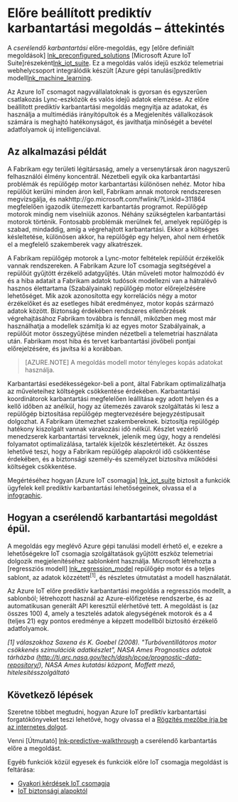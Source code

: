 <properties
 pageTitle="Prediktív karbantartási előre megoldás |} Microsoft Azure"
 description="Az Azure IoT előre prediktív karbantartási megoldás leírását."
 services=""
 suite="iot-suite"
 documentationCenter=""
 authors="stevehob"
 manager="timlt"
 editor=""/>

<tags
 ms.service="iot-suite"
 ms.devlang="na"
 ms.topic="get-started-article"
 ms.tgt_pltfrm="na"
 ms.workload="na"
 ms.date="08/17/2016"
 ms.author="araguila"/>

# <a name="predictive-maintenance-preconfigured-solution-overview"></a>Előre beállított prediktív karbantartási megoldás – áttekintés

A *cserélendő karbantartási* előre-megoldás, egy [előre definiált megoldások] [ lnk_preconfigured_solutions] [Microsoft Azure IoT Suite]részeként[lnk_iot_suite]. Ez a megoldás valós idejű eszköz telemetriai webhelycsoport integrálódik készült [Azure gépi tanulási]prediktív modell[lnk_machine_learning].


Az Azure IoT csomagot nagyvállalatoknak is gyorsan és egyszerűen csatlakozás Lync-eszközök és valós idejű adatok elemzése. Az előre beállított prediktív karbantartási megoldás megnyitja az adatokat, és használja a multimédiás irányítópultok és a Megjelenítés vállalkozások számára is meghajtó hatékonyságot, és javíthatja minőségét a bevétel adatfolyamok új intelligenciával.

## <a name="the-scenario"></a>Az alkalmazási példát

A Fabrikam egy területi légitársaság, amely a versenytársak áron nagyszerű felhasználói élmény koncentrál. Nézetbeli egyik oka karbantartási problémák és repülőgép motor karbantartási különösen nehéz. Motor hiba repülőút kerülni minden áron kell, Fabrikam annak motorok rendszeresen megvizsgálja, és nakhttp://go.microsoft.com/fwlink/?LinkId=311864 megfelelően igazodik ütemezett karbantartás programot. Repülőgép motorok mindig nem viselniük azonos. Néhány szükségtelen karbantartási motorok történik. Fontosabb problémák merülnek fel, amelyek repülőgép is szabad, mindaddig, amíg a végrehajtott karbantartási. Ekkor a költséges késleltetése, különösen akkor, ha repülőgép egy helyen, ahol nem érhetők el a megfelelő szakemberek vagy alkatrészek.

A Fabrikam repülőgép motorok a Lync-motor feltételek repülőút érzékelők vannak rendszereken. A Fabrikam Azure IoT csomagja segítségével a repülőút gyűjtött érzékelő adatgyűjtés. Után műveleti motor halmozódó év és a hiba adatait a Fabrikam adatok tudósok modellezni van a hátralévő hasznos élettartama (Szabályainak) repülőgép motor előrejelzésére lehetőséget. Mik azok azonosította egy korrelációs négy a motor érzékelőket és az esetleges hibát eredményez, motor kopás származó adatok között. Biztonság érdekében rendszeres ellenőrzések végrehajtásához Fabrikam továbbra is fennáll, miközben meg most már használhatja a modellek számítja ki az egyes motor Szabályainak, a repülőút motor összegyűjtése minden nézetbeli a telemetriai használata után. Fabrikam most hiba és tervet karbantartási jövőbeli pontjai előrejelzésére, és javítsa ki a korábban.

> [AZURE.NOTE] A megoldás modell motor tényleges kopás adatokat használja.

Karbantartási esedékességekor-beli a pont, által Fabrikam optimalizálhatja az műveleteihez költségek csökkentése érdekében. Karbantartási koordinátorok karbantartási megfelelően leállítása egy adott helyen és a kellő időben az anélkül, hogy az ütemezés zavarok szolgáltatás ki lesz a repülőgép biztosítása repülőgép megtervezésére bejegyzéstípusait dolgozhat. A Fabrikam ütemezhet szakembereknek. biztosítja repülőgép hatékony kiszolgált vannak várakozási idő nélkül. Készlet vezérlő menedzserek karbantartási terveknek, jelenik meg úgy, hogy a rendelési folyamatot optimalizálása, tartalék kijelzők készletértékét. Az összes lehetővé teszi, hogy a Fabrikam repülőgép alapokról idő csökkentése érdekében, és a biztonsági személy-és személyzet biztosítva működési költségek csökkentése.

Megértéséhez hogyan [Azure IoT csomagja] [ lnk_iot_suite] biztosít a funkciók ügyfelek kell prediktív karbantartási lehetőségeinek, olvassa el a [infographic][lnk_infographic].

## <a name="how-the-predictive-maintenance-solution-is-built"></a>Hogyan a cserélendő karbantartási megoldást épül.

A megoldás egy meglévő Azure gépi tanulási modell érhető el, e ezekre a lehetőségekre IoT csomagja szolgáltatások gyűjtött eszköz telemetriai dolgozik megjelenítéséhez sablonként használja. Microsoft létrehozta a [regressziós modell] [ lnk_regression_model] repülőgép motor és a teljes sablont, az adatok közzétett<sup>\[1\]</sup>, és részletes útmutatást a modell használatát.

Az Azure IoT előre prediktív karbantartási megoldás a regressziós modellt, a sablonból; létrehozott használ az Azure-előfizetése rendszerbe, és az automatikusan generált API keresztül elérhetővé tett. A megoldást is (az összes 100) 4, amely a tesztelés adatok alegységének motorok és a 4 (teljes 21) egy pontos eredménye a képzett modellből biztosító érzékelő adatfolyamok.

*\[1\] válaszokhoz Saxena és K. Goebel (2008). "Turbóventillátoros motor csökkenés szimulációk adatkészlet", NASA Ames Prognostics adatok tárházba (http://ti.arc.nasa.gov/tech/dash/pcoe/prognostic-data-repository/), NASA Ames kutatási központ, Moffett mező, hitelesítésszolgáltató*

## <a name="next-steps"></a>Következő lépések

Szeretne többet megtudni, hogyan Azure IoT prediktív karbantartási forgatókönyveket teszi lehetővé, hogy olvassa el a [Rögzítés mezőbe írja be az internetes dolgot][lnk_capture_value].

Venni [Útmutató] [ lnk-predictive-walkthrough] a cserélendő karbantartás előre a megoldást.

[lnk-predictive-walkthrough]: iot-suite-predictive-walkthrough.md
[lnk_preconfigured_solutions]: iot-suite-what-are-preconfigured-solutions.md
[lnk_iot_suite]: iot-suite-overview.md
[lnk_machine_learning]: https://azure.microsoft.com/services/machine-learning/
[lnk_infographic]: https://www.microsoft.com/server-cloud/predictivemaintenance/Index.html
[lnk_regression_model]: http://gallery.cortanaanalytics.com/Collection/Predictive-Maintenance-Template-3
[lnk_capture_value]: http://download.microsoft.com/download/0/7/D/07D394CE-185D-4B96-AC3C-9B61179F7080/Capture_value_from_the_Internet%20of%20Things_with_Predictive_Maintenance.PDF

Egyéb funkciók közül egyesek és funkciók előre IoT csomagja megoldást is feltárása:

- [Gyakori kérdések IoT csomagja][lnk-faq]
- [IoT biztonsági alapoktól][lnk-security-groundup]

[lnk-faq]: iot-suite-faq.md
[lnk-security-groundup]: securing-iot-ground-up.md
